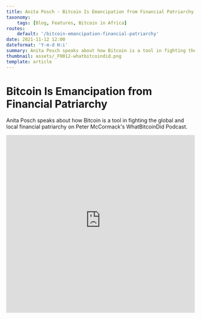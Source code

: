 ```yaml
---
title: Anita Posch - Bitcoin Is Emancipation from Financial Patriarchy
taxonomy:
    tags: [Blog, Features, Bitcoin in Africa]
routes:
    default: '/bitcoin-emancipation-financial-patriarchy'
date: 2021-11-12 12:00
dateformat: 'Y-m-d H:i'
summary: Anita Posch speaks about how Bitcoin is a tool in fighting the global and local financial patriarchy on Peter McCormack's WhatBitcoinDid Podcast.
thumbnail: assets/_F0012-whatbitcoindid.png
template: article
---
```


# Bitcoin Is Emancipation from Financial Patriarchy

Anita Posch speaks about how Bitcoin is a tool in fighting the global and local financial patriarchy on Peter McCormack's WhatBitcoinDid Podcast.

<iframe width="100%" height="476" src="https://www.youtube-nocookie.com/embed/TcocGqqUt3E?si=XPHU-MdzqOc6Zvxo" title="YouTube video player" frameborder="0" allow="accelerometer; autoplay; clipboard-write; encrypted-media; gyroscope; picture-in-picture; web-share" referrerpolicy="strict-origin-when-cross-origin" allowfullscreen></iframe>